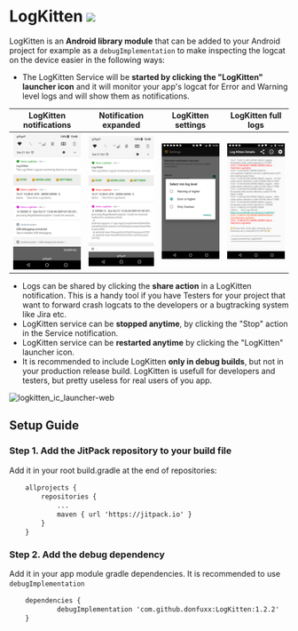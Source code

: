 # LogKitten   [![](https://jitpack.io/v/donfuxx/LogKitten.svg)](https://jitpack.io/#donfuxx/LogKitten)

LogKitten is an **Android library module** that can be added to your Android project for example as a `debugImplementation` to make inspecting the logcat on the device easier in the following ways:
 - The LogKitten Service will be **started by clicking the "LogKitten" launcher icon** and it will monitor your app's logcat for Error and Warning level logs and will show them as notifications.

LogKitten notifications | Notification expanded | LogKitten settings | LogKitten full logs
------------ | ------------- | ------------ | -------------
![LogKitten notifications](https://github.com/donfuxx/LogKitten/blob/master/media/logkitten-screenshot-1.png?raw=true)|![Notification expanded](https://github.com/donfuxx/LogKitten/blob/master/media/logkitten-screenshot-2.png?raw=true)|![LogKitten settings](https://github.com/donfuxx/LogKitten/blob/master/media/logkitten-screenshot-3.png?raw=true)|![LogKitten full logs](https://github.com/donfuxx/LogKitten/blob/master/media/logkitten-screenshot-4.png?raw=true)
 
 - Logs can be shared by clicking the **share action** in a LogKitten notification. This is a handy tool if you have Testers for your project that want to forward crash logcats to the developers or a bugtracking system like Jira etc.
 - LogKitten service can be **stopped anytime**, by clicking the "Stop" action in the Service notification.
 - LogKitten service can be **restarted anytime** by clicking the "LogKitten" launcher icon.
 - It is recommended to include LogKitten **only in debug builds**, but not in your production release build. LogKitten is usefull for developers and testers, but pretty useless for real users of you app.

![logkitten_ic_launcher-web](https://user-images.githubusercontent.com/8261416/44672957-04be7200-aa22-11e8-987d-bdc8c51d3f29.png)

## Setup Guide

### Step 1. Add the JitPack repository to your build file
Add it in your root build.gradle at the end of repositories:

    	allprojects {
    		repositories {
    			...
    			maven { url 'https://jitpack.io' }
    		}
    	}

### Step 2. Add the debug dependency
Add it in your app module gradle dependencies. It is recommended to use `debugImplementation`

    	dependencies {
    	        debugImplementation 'com.github.donfuxx:LogKitten:1.2.2'
    	}
